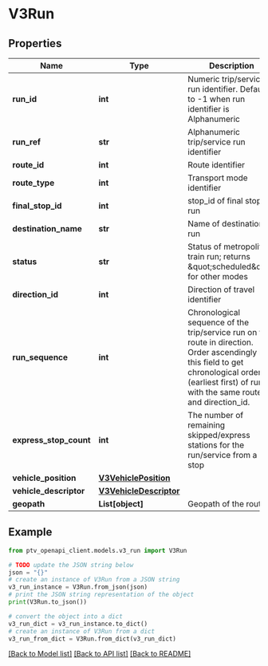 # V3Run


## Properties

Name | Type | Description | Notes
------------ | ------------- | ------------- | -------------
**run_id** | **int** | Numeric trip/service run identifier. Defaults to -1 when run identifier is Alphanumeric | [optional] [readonly] 
**run_ref** | **str** | Alphanumeric trip/service run identifier | [optional] 
**route_id** | **int** | Route identifier | [optional] 
**route_type** | **int** | Transport mode identifier | [optional] 
**final_stop_id** | **int** | stop_id of final stop of run | [optional] 
**destination_name** | **str** | Name of destination of run | [optional] 
**status** | **str** | Status of metropolitan train run; returns \&quot;scheduled\&quot; for other modes | [optional] 
**direction_id** | **int** | Direction of travel identifier | [optional] 
**run_sequence** | **int** | Chronological sequence of the trip/service run on the route in direction. Order ascendingly by this field to get chronological order (earliest first) of runs with the same route_id and direction_id. | [optional] 
**express_stop_count** | **int** | The number of remaining skipped/express stations for the run/service from a stop | [optional] 
**vehicle_position** | [**V3VehiclePosition**](V3VehiclePosition.md) |  | [optional] 
**vehicle_descriptor** | [**V3VehicleDescriptor**](V3VehicleDescriptor.md) |  | [optional] 
**geopath** | **List[object]** | Geopath of the route | [optional] 

## Example

```python
from ptv_openapi_client.models.v3_run import V3Run

# TODO update the JSON string below
json = "{}"
# create an instance of V3Run from a JSON string
v3_run_instance = V3Run.from_json(json)
# print the JSON string representation of the object
print(V3Run.to_json())

# convert the object into a dict
v3_run_dict = v3_run_instance.to_dict()
# create an instance of V3Run from a dict
v3_run_from_dict = V3Run.from_dict(v3_run_dict)
```
[[Back to Model list]](../README.md#documentation-for-models) [[Back to API list]](../README.md#documentation-for-api-endpoints) [[Back to README]](../README.md)


